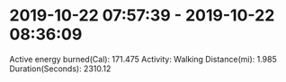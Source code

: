 # 2019-10-22 07:57:39 - 2019-10-22 08:36:09

Active energy burned(Cal): 171.475
Activity: Walking
Distance(mi): 1.985
Duration(Seconds): 2310.12